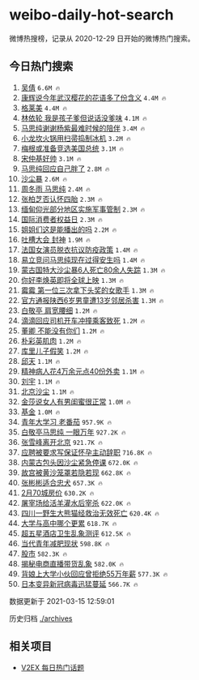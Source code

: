 # weibo-daily-hot-search

微博热搜榜，记录从 2020-12-29 日开始的微博热门搜索。

## 今日热门搜索

<!-- BEGIN -->

1. [吴倩](https://s.weibo.com/weibo?q=%E5%90%B4%E5%80%A9&Refer=top) `6.6M 🔥`
1. [康辉说今年武汉樱花的花语多了份含义](https://s.weibo.com/weibo?q=%23%E5%BA%B7%E8%BE%89%E8%AF%B4%E4%BB%8A%E5%B9%B4%E6%AD%A6%E6%B1%89%E6%A8%B1%E8%8A%B1%E7%9A%84%E8%8A%B1%E8%AF%AD%E5%A4%9A%E4%BA%86%E4%BB%BD%E5%90%AB%E4%B9%89%23&Refer=top) `4.4M 🔥`
1. [格莱美](https://s.weibo.com/weibo?q=%E6%A0%BC%E8%8E%B1%E7%BE%8E&Refer=top) `4.4M 🔥`
1. [林依轮 我是孩子爹但说话没爹味](https://s.weibo.com/weibo?q=%E6%9E%97%E4%BE%9D%E8%BD%AE%20%E6%88%91%E6%98%AF%E5%AD%A9%E5%AD%90%E7%88%B9%E4%BD%86%E8%AF%B4%E8%AF%9D%E6%B2%A1%E7%88%B9%E5%91%B3&Refer=top) `4.1M 🔥`
1. [马思纯谢谢杨紫最难时候的陪伴](https://s.weibo.com/weibo?q=%E9%A9%AC%E6%80%9D%E7%BA%AF%E8%B0%A2%E8%B0%A2%E6%9D%A8%E7%B4%AB%E6%9C%80%E9%9A%BE%E6%97%B6%E5%80%99%E7%9A%84%E9%99%AA%E4%BC%B4&Refer=top) `3.4M 🔥`
1. [小龙坎火锅用扫帚捣制冰机](https://s.weibo.com/weibo?q=%23%E5%B0%8F%E9%BE%99%E5%9D%8E%E7%81%AB%E9%94%85%E7%94%A8%E6%89%AB%E5%B8%9A%E6%8D%A3%E5%88%B6%E5%86%B0%E6%9C%BA%23&Refer=top) `3.2M 🔥`
1. [梅根或准备竞选美国总统](https://s.weibo.com/weibo?q=%23%E6%A2%85%E6%A0%B9%E6%88%96%E5%87%86%E5%A4%87%E7%AB%9E%E9%80%89%E7%BE%8E%E5%9B%BD%E6%80%BB%E7%BB%9F%23&Refer=top) `3.1M 🔥`
1. [宋仲基好帅](https://s.weibo.com/weibo?q=%E5%AE%8B%E4%BB%B2%E5%9F%BA%E5%A5%BD%E5%B8%85&Refer=top) `3.1M 🔥`
1. [马思纯回应自己胖了](https://s.weibo.com/weibo?q=%E9%A9%AC%E6%80%9D%E7%BA%AF%E5%9B%9E%E5%BA%94%E8%87%AA%E5%B7%B1%E8%83%96%E4%BA%86&Refer=top) `2.8M 🔥`
1. [沙尘暴](https://s.weibo.com/weibo?q=%E6%B2%99%E5%B0%98%E6%9A%B4&Refer=top) `2.6M 🔥`
1. [周冬雨 马思纯](https://s.weibo.com/weibo?q=%E5%91%A8%E5%86%AC%E9%9B%A8%20%E9%A9%AC%E6%80%9D%E7%BA%AF&Refer=top) `2.4M 🔥`
1. [张柏芝否认怀四胎](https://s.weibo.com/weibo?q=%E5%BC%A0%E6%9F%8F%E8%8A%9D%E5%90%A6%E8%AE%A4%E6%80%80%E5%9B%9B%E8%83%8E&Refer=top) `2.3M 🔥`
1. [缅甸仰光部分地区实施军事管制](https://s.weibo.com/weibo?q=%E7%BC%85%E7%94%B8%E4%BB%B0%E5%85%89%E9%83%A8%E5%88%86%E5%9C%B0%E5%8C%BA%E5%AE%9E%E6%96%BD%E5%86%9B%E4%BA%8B%E7%AE%A1%E5%88%B6&Refer=top) `2.3M 🔥`
1. [国际消费者权益日](https://s.weibo.com/weibo?q=%23%E5%9B%BD%E9%99%85%E6%B6%88%E8%B4%B9%E8%80%85%E6%9D%83%E7%9B%8A%E6%97%A5%23&Refer=top) `2.3M 🔥`
1. [姐姐们这是能播出的吗](https://s.weibo.com/weibo?q=%23%E5%A7%90%E5%A7%90%E4%BB%AC%E8%BF%99%E6%98%AF%E8%83%BD%E6%92%AD%E5%87%BA%E7%9A%84%E5%90%97%23&Refer=top) `2.2M 🔥`
1. [吐槽大会 封神](https://s.weibo.com/weibo?q=%E5%90%90%E6%A7%BD%E5%A4%A7%E4%BC%9A%20%E5%B0%81%E7%A5%9E&Refer=top) `1.9M 🔥`
1. [法国女演员脱衣抗议防疫政策](https://s.weibo.com/weibo?q=%E6%B3%95%E5%9B%BD%E5%A5%B3%E6%BC%94%E5%91%98%E8%84%B1%E8%A1%A3%E6%8A%97%E8%AE%AE%E9%98%B2%E7%96%AB%E6%94%BF%E7%AD%96&Refer=top) `1.4M 🔥`
1. [易立竞问马思纯现在过得安生吗](https://s.weibo.com/weibo?q=%E6%98%93%E7%AB%8B%E7%AB%9E%E9%97%AE%E9%A9%AC%E6%80%9D%E7%BA%AF%E7%8E%B0%E5%9C%A8%E8%BF%87%E5%BE%97%E5%AE%89%E7%94%9F%E5%90%97&Refer=top) `1.4M 🔥`
1. [蒙古国特大沙尘暴6人死亡80余人失踪](https://s.weibo.com/weibo?q=%23%E8%92%99%E5%8F%A4%E5%9B%BD%E7%89%B9%E5%A4%A7%E6%B2%99%E5%B0%98%E6%9A%B46%E4%BA%BA%E6%AD%BB%E4%BA%A180%E4%BD%99%E4%BA%BA%E5%A4%B1%E8%B8%AA%23&Refer=top) `1.3M 🔥`
1. [你好李焕英即将全球上映](https://s.weibo.com/weibo?q=%23%E4%BD%A0%E5%A5%BD%E6%9D%8E%E7%84%95%E8%8B%B1%E5%8D%B3%E5%B0%86%E5%85%A8%E7%90%83%E4%B8%8A%E6%98%A0%23&Refer=top) `1.3M 🔥`
1. [霉霉 第一位三次拿下头奖的女歌手](https://s.weibo.com/weibo?q=%E9%9C%89%E9%9C%89%20%E7%AC%AC%E4%B8%80%E4%BD%8D%E4%B8%89%E6%AC%A1%E6%8B%BF%E4%B8%8B%E5%A4%B4%E5%A5%96%E7%9A%84%E5%A5%B3%E6%AD%8C%E6%89%8B&Refer=top) `1.3M 🔥`
1. [官方通报陕西6岁男童遭13岁邻居杀害](https://s.weibo.com/weibo?q=%23%E5%AE%98%E6%96%B9%E9%80%9A%E6%8A%A5%E9%99%95%E8%A5%BF6%E5%B2%81%E7%94%B7%E7%AB%A5%E9%81%AD13%E5%B2%81%E9%82%BB%E5%B1%85%E6%9D%80%E5%AE%B3%23&Refer=top) `1.3M 🔥`
1. [白敬亭 肩宽腰细](https://s.weibo.com/weibo?q=%E7%99%BD%E6%95%AC%E4%BA%AD%20%E8%82%A9%E5%AE%BD%E8%85%B0%E7%BB%86&Refer=top) `1.2M 🔥`
1. [滴滴回应司机开车冲撞乘客致死](https://s.weibo.com/weibo?q=%23%E6%BB%B4%E6%BB%B4%E5%9B%9E%E5%BA%94%E5%8F%B8%E6%9C%BA%E5%BC%80%E8%BD%A6%E5%86%B2%E6%92%9E%E4%B9%98%E5%AE%A2%E8%87%B4%E6%AD%BB%23&Refer=top) `1.2M 🔥`
1. [董卿 不能没有你们](https://s.weibo.com/weibo?q=%E8%91%A3%E5%8D%BF%20%E4%B8%8D%E8%83%BD%E6%B2%A1%E6%9C%89%E4%BD%A0%E4%BB%AC&Refer=top) `1.2M 🔥`
1. [朴彩英肌肉](https://s.weibo.com/weibo?q=%23%E6%9C%B4%E5%BD%A9%E8%8B%B1%E8%82%8C%E8%82%89%23&Refer=top) `1.2M 🔥`
1. [库里儿子假笑](https://s.weibo.com/weibo?q=%23%E5%BA%93%E9%87%8C%E5%84%BF%E5%AD%90%E5%81%87%E7%AC%91%23&Refer=top) `1.2M 🔥`
1. [邱天](https://s.weibo.com/weibo?q=%E9%82%B1%E5%A4%A9&Refer=top) `1.1M 🔥`
1. [精神病人花4万余元点40份外卖](https://s.weibo.com/weibo?q=%23%E7%B2%BE%E7%A5%9E%E7%97%85%E4%BA%BA%E8%8A%B14%E4%B8%87%E4%BD%99%E5%85%83%E7%82%B940%E4%BB%BD%E5%A4%96%E5%8D%96%23&Refer=top) `1.1M 🔥`
1. [刘宇](https://s.weibo.com/weibo?q=%E5%88%98%E5%AE%87&Refer=top) `1.1M 🔥`
1. [北京沙尘](https://s.weibo.com/weibo?q=%23%E5%8C%97%E4%BA%AC%E6%B2%99%E5%B0%98%23&Refer=top) `1.1M 🔥`
1. [金莎说女人有男闺蜜很正常](https://s.weibo.com/weibo?q=%23%E9%87%91%E8%8E%8E%E8%AF%B4%E5%A5%B3%E4%BA%BA%E6%9C%89%E7%94%B7%E9%97%BA%E8%9C%9C%E5%BE%88%E6%AD%A3%E5%B8%B8%23&Refer=top) `1.0M 🔥`
1. [基金](https://s.weibo.com/weibo?q=%E5%9F%BA%E9%87%91&Refer=top) `1.0M 🔥`
1. [青年大学习 老番茄](https://s.weibo.com/weibo?q=%E9%9D%92%E5%B9%B4%E5%A4%A7%E5%AD%A6%E4%B9%A0%20%E8%80%81%E7%95%AA%E8%8C%84&Refer=top) `957.9K 🔥`
1. [白敬亭马思纯 一眼万年](https://s.weibo.com/weibo?q=%E7%99%BD%E6%95%AC%E4%BA%AD%E9%A9%AC%E6%80%9D%E7%BA%AF%20%E4%B8%80%E7%9C%BC%E4%B8%87%E5%B9%B4&Refer=top) `927.2K 🔥`
1. [张雪峰离开北京](https://s.weibo.com/weibo?q=%E5%BC%A0%E9%9B%AA%E5%B3%B0%E7%A6%BB%E5%BC%80%E5%8C%97%E4%BA%AC&Refer=top) `921.7K 🔥`
1. [应聘被要求写保证怀孕主动辞职](https://s.weibo.com/weibo?q=%23%E5%BA%94%E8%81%98%E8%A2%AB%E8%A6%81%E6%B1%82%E5%86%99%E4%BF%9D%E8%AF%81%E6%80%80%E5%AD%95%E4%B8%BB%E5%8A%A8%E8%BE%9E%E8%81%8C%23&Refer=top) `716.8K 🔥`
1. [内蒙古包头因沙尘紧急停课](https://s.weibo.com/weibo?q=%23%E5%86%85%E8%92%99%E5%8F%A4%E5%8C%85%E5%A4%B4%E5%9B%A0%E6%B2%99%E5%B0%98%E7%B4%A7%E6%80%A5%E5%81%9C%E8%AF%BE%23&Refer=top) `672.0K 🔥`
1. [故宫被黄沙笼罩若隐若现](https://s.weibo.com/weibo?q=%23%E6%95%85%E5%AE%AB%E8%A2%AB%E9%BB%84%E6%B2%99%E7%AC%BC%E7%BD%A9%E8%8B%A5%E9%9A%90%E8%8B%A5%E7%8E%B0%23&Refer=top) `662.8K 🔥`
1. [张彬彬适合忠犬](https://s.weibo.com/weibo?q=%23%E5%BC%A0%E5%BD%AC%E5%BD%AC%E9%80%82%E5%90%88%E5%BF%A0%E7%8A%AC%23&Refer=top) `657.3K 🔥`
1. [2月70城房价](https://s.weibo.com/weibo?q=2%E6%9C%8870%E5%9F%8E%E6%88%BF%E4%BB%B7&Refer=top) `630.2K 🔥`
1. [屠宰场给活羊灌水后宰杀](https://s.weibo.com/weibo?q=%23%E5%B1%A0%E5%AE%B0%E5%9C%BA%E7%BB%99%E6%B4%BB%E7%BE%8A%E7%81%8C%E6%B0%B4%E5%90%8E%E5%AE%B0%E6%9D%80%23&Refer=top) `622.0K 🔥`
1. [四川一野生大熊猫经救治无效死亡](https://s.weibo.com/weibo?q=%E5%9B%9B%E5%B7%9D%E4%B8%80%E9%87%8E%E7%94%9F%E5%A4%A7%E7%86%8A%E7%8C%AB%E7%BB%8F%E6%95%91%E6%B2%BB%E6%97%A0%E6%95%88%E6%AD%BB%E4%BA%A1&Refer=top) `620.4K 🔥`
1. [大学与高中哪个更累](https://s.weibo.com/weibo?q=%23%E5%A4%A7%E5%AD%A6%E4%B8%8E%E9%AB%98%E4%B8%AD%E5%93%AA%E4%B8%AA%E6%9B%B4%E7%B4%AF%23&Refer=top) `618.7K 🔥`
1. [超五星酒店卫生乱象测评](https://s.weibo.com/weibo?q=%E8%B6%85%E4%BA%94%E6%98%9F%E9%85%92%E5%BA%97%E5%8D%AB%E7%94%9F%E4%B9%B1%E8%B1%A1%E6%B5%8B%E8%AF%84&Refer=top) `612.5K 🔥`
1. [当代青年减肥现状](https://s.weibo.com/weibo?q=%23%E5%BD%93%E4%BB%A3%E9%9D%92%E5%B9%B4%E5%87%8F%E8%82%A5%E7%8E%B0%E7%8A%B6%23&Refer=top) `598.8K 🔥`
1. [股市](https://s.weibo.com/weibo?q=%E8%82%A1%E5%B8%82&Refer=top) `582.3K 🔥`
1. [揭秘电商直播带货乱象](https://s.weibo.com/weibo?q=%23%E6%8F%AD%E7%A7%98%E7%94%B5%E5%95%86%E7%9B%B4%E6%92%AD%E5%B8%A6%E8%B4%A7%E4%B9%B1%E8%B1%A1%23&Refer=top) `582.0K 🔥`
1. [背娘上大学小伙回应曾拒绝55万年薪](https://s.weibo.com/weibo?q=%23%E8%83%8C%E5%A8%98%E4%B8%8A%E5%A4%A7%E5%AD%A6%E5%B0%8F%E4%BC%99%E5%9B%9E%E5%BA%94%E6%9B%BE%E6%8B%92%E7%BB%9D55%E4%B8%87%E5%B9%B4%E8%96%AA%23&Refer=top) `577.3K 🔥`
1. [日本变异新冠病毒迅猛蔓延](https://s.weibo.com/weibo?q=%23%E6%97%A5%E6%9C%AC%E5%8F%98%E5%BC%82%E6%96%B0%E5%86%A0%E7%97%85%E6%AF%92%E8%BF%85%E7%8C%9B%E8%94%93%E5%BB%B6%23&Refer=top) `566.7K 🔥`

数据更新于 2021-03-15 12:59:01

<!-- END -->

历史归档 [./archives](./archives)

## 相关项目

- [V2EX 每日热门话题](https://github.com/boojack/v2ex-daily-hot-topic)
